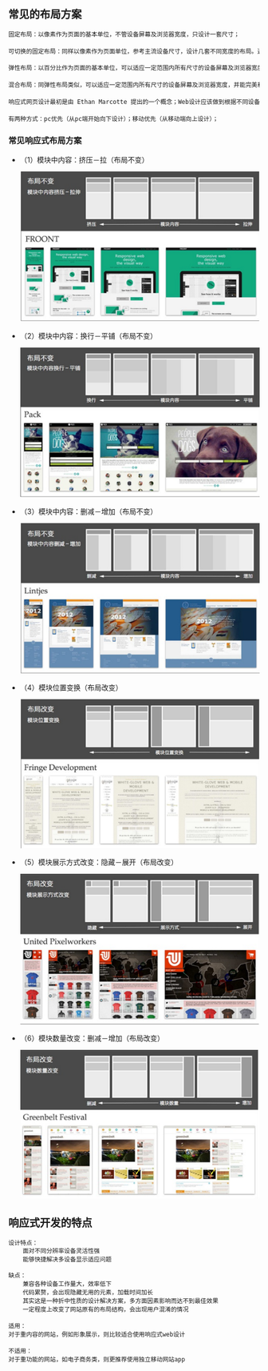 ## 常见的布局方案

```txt
固定布局：以像素作为页面的基本单位，不管设备屏幕及浏览器宽度，只设计一套尺寸；

可切换的固定布局：同样以像素作为页面单位，参考主流设备尺寸，设计几套不同宽度的布局。通过识别的屏幕尺寸或浏览器宽度，选择最合适的那套宽度布局；

弹性布局：以百分比作为页面的基本单位，可以适应一定范围内所有尺寸的设备屏幕及浏览器宽度，并能完美利用有效空间展现最佳效果；

混合布局：同弹性布局类似，可以适应一定范围内所有尺寸的设备屏幕及浏览器宽度，并能完美利用有效空间展现最佳效果；只是混合像素、和百分比两种单位作为页面单位。

响应式网页设计最初是由 Ethan Marcotte 提出的一个概念；Web设计应该做到根据不同设备环境自动响应及调整。当然响应式Web设计不仅仅是关于屏幕分辨率自适应以及自动缩放的图片等等，它更像是一种对于设计的全新思维模式；将已有的开发技巧（弹性网格布局、弹性图片、媒体和媒体查询）整合起来，命名为响应式网页设计，是一种针对任意设备使网页内容进行“完美”布局的一种显示机制。简言之，是一个网站能够兼容多个终端——而不是为每个终端做一个特定的版本。

有两种方式：pc优先（从pc端开始向下设计）；移动优先（从移动端向上设计）；
```

### 常见响应式布局方案

+ （1）模块中内容：挤压－拉（布局不变）

  ![](./31img/9.png)

+ （2）模块中内容：换行－平铺（布局不变）

  ![](./31img/10.png)

+ （3）模块中内容：删减－增加（布局不变）

  ![](./31img/5.png)

+ （4）模块位置变换（布局改变）

  ![](./31img/6.png)

+ （5）模块展示方式改变：隐藏－展开（布局改变）

  ![](./31img/7.png)

+ （6）模块数量改变：删减－增加（布局改变）

  ![](./31img/8.png)

## 响应式开发的特点

```txt
设计特点：
	面对不同分辨率设备灵活性强 
	能够快捷解决多设备显示适应问题
```

```
缺点：
	兼容各种设备工作量大，效率低下
	代码累赘，会出现隐藏无用的元素，加载时间加长
	其实这是一种折中性质的设计解决方案，多方面因素影响而达不到最佳效果
	一定程度上改变了网站原有的布局结构，会出现用户混淆的情况
	
适用：
对于重内容的网站，例如形象展示，则比较适合使用响应式web设计

不适用：
对于重功能的网站，如电子商务类，则更推荐使用独立移动网站app
```

